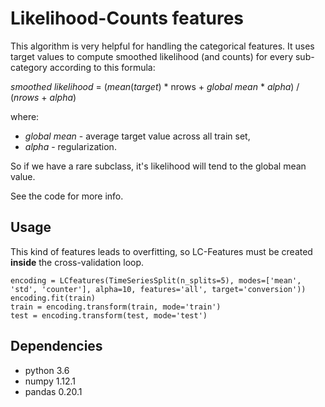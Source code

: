 # Likelihood-Counts features

This algorithm is very helpful for handling the categorical features. It uses target values to compute smoothed likelihood (and counts) for every sub-category according to this formula:  

*smoothed likelihood* = (*mean*(*target*) * nrows + *global mean* * *alpha*) / (*nrows* + *alpha*)  

where:  
* *global mean* - average target value across all train set, 
* *alpha* - regularization.  

So if we have a rare subclass, it's likelihood will tend to the global mean value.

See the code for more info.  

## Usage

This kind of features leads to overfitting, so LC-Features must be created **inside** the cross-validation loop.  

```
encoding = LCfeatures(TimeSeriesSplit(n_splits=5), modes=['mean', 'std', 'counter'], alpha=10, features='all', target='conversion'))
encoding.fit(train)
train = encoding.transform(train, mode='train')
test = encoding.transform(test, mode='test')
```

## Dependencies  
* python 3.6
* numpy 1.12.1
* pandas 0.20.1 
